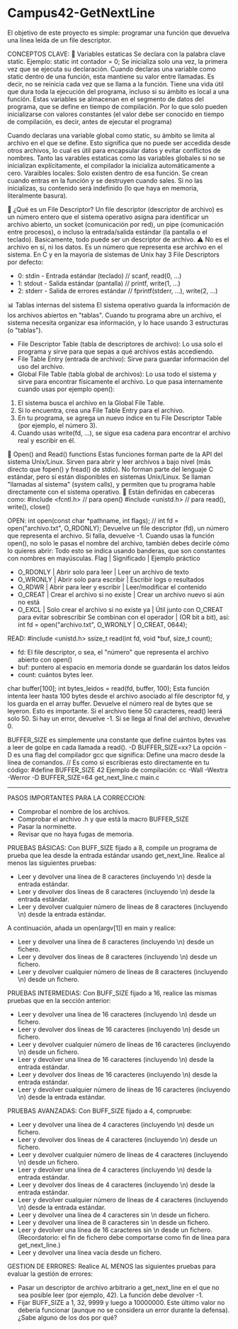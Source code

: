 # Campus42-GetNextLine
El objetivo de este proyecto es simple: programar una función que devuelva una línea leída de un file descriptor.

CONCEPTOS CLAVE:
🔹 Variables estaticas
Se declara con la palabra clave static. Ejemplo: static int contador = 0;
Se inicializa solo una vez, la primera vez que se ejecuta su declaración.
Cuando declaras una variable como static dentro de una función, esta mantiene su valor entre llamadas. Es decir, no se reinicia cada vez que se llama a la función.
Tiene una vida útil que dura toda la ejecución del programa, incluso si su ámbito es local a una función.
Estas variables se almacenan en el segmento de datos del programa, que se define en tiempo de compilación. Por lo que solo pueden inicializarse con valores constantes (el valor debe ser conocido en tiempo de compilación, es decir, antes de ejecutar el programa)

Cuando declaras una variable global como static, su ámbito se limita al archivo en el que se define. Esto significa que no puede ser accedida desde otros archivos, lo cual es útil para encapsular datos y evitar conflictos de nombres.
Tanto las varables estaticas como las variables globales si no se inicializan explícitamente, el compilador la inicializa automáticamente a cero.
Varaibles locales: Solo existen dentro de esa función. Se crean cuando entras en la función y se destruyen cuando sales. Si no las inicializas, su contenido será indefinido (lo que haya en memoria, literalmente basura).

🔹 ¿Qué es un File Descriptor?
Un file descriptor (descriptor de archivo) es un número entero que el sistema operativo asigna para identificar un archivo abierto, un socket (comunicación por red), un pipe (comunicación entre procesos), o incluso la entrada/salida estándar (la pantalla o el teclado). Basicamente, todo puede ser un descriptor de archivo.
⚠️ No es el archivo en sí, ni los datos. Es un número que representa ese archivo en el sistema.
En C y en la mayoria de sistemas de Unix hay 3 File Descriptors por defecto:
- 0: stdin - Entrada estándar (teclado) // scanf, read(0, ...)
- 1: stdout - Salida estándar (pantalla) // printf, write(1, ...)
- 2: stderr - Salida de errores estándar // fprintf(stderr, ...), write(2, ...)

📊 Tablas internas del sistema
El sistema operativo guarda la información de los archivos abiertos en "tablas". Cuando tu programa abre un archivo, el sistema necesita organizar esa información, y lo hace usando 3 estructuras (o "tablas").
- File Descriptor Table (tabla de descriptores de archivo): Lo usa solo el programa y sirve para que sepas a qué archivos estás accediendo.
- File Table Entry (entrada de archivo): Sirve para guardar información del uso del archivo.
- Global File Table (tabla global de archivos): Lo usa todo el sistema	y sirve para encontrar físicamente el archivo.
Lo que pasa internamente cuando usas por ejemplo open():
1. El sistema busca el archivo en la Global File Table.
2. Si lo encuentra, crea una File Table Entry para el archivo.
3. En tu programa, se agrega un nuevo índice en tu File Descriptor Table (por ejemplo, el número 3).
4. Cuando usas write(fd, ...), se sigue esa cadena para encontrar el archivo real y escribir en él.

🔹 Open() and Read() functions
Estas funciones forman parte de la API del sistema Unix/Linux. Sirven para abrir y leer archivos a bajo nivel (más directo que fopen() y fread() de stdio).
No forman parte del lenguaje C estándar, pero sí están disponibles en sistemas Unix/Linux.
Se llaman "llamadas al sistema" (system calls), y permiten que tu programa hable directamente con el sistema operativo.
🔧 Están definidas en cabeceras como:
#include <fcntl.h>    // para open()
#include <unistd.h>   // para read(), write(), close()

OPEN: 
int open(const char *pathname, int flags); // int fd = open("archivo.txt", O_RDONLY);
Devuelve un file descriptor (fd), un número que representa el archivo. Si falla, devuelve -1.
Cuando usas la función open(), no solo le pasas el nombre del archivo, también debes decirle cómo lo quieres abrir:
Todo esto se indica usando banderas, que son constantes con nombres en mayúsculas.
Flag | Significado | Ejemplo práctico
- O_RDONLY | Abrir solo para leer | Leer un archivo de texto
- O_WRONLY | Abrir solo para escribir | Escribir logs o resultados
- O_RDWR | Abrir para leer y escribir | Leer/modificar el contenido
- O_CREAT | Crear el archivo si no existe | Crear un archivo nuevo si aún no está
- O_EXCL | Solo crear el archivo si no existe ya | Útil junto con O_CREAT para evitar sobrescribir
Se combinan con el operador | (OR bit a bit), así: int fd = open("archivo.txt", O_WRONLY | O_CREAT, 0644);

READ: 
#include <unistd.h>
ssize_t read(int fd, void *buf, size_t count);
- fd: El file descriptor, o sea, el "número" que representa el archivo abierto con open()
- buf: puntero al espacio en memoria donde se guardarán los datos leídos
- count: cuántos bytes leer.

char buffer[100];
int bytes_leidos = read(fd, buffer, 100);
Esta función intenta leer hasta 100 bytes desde el archivo asociado al file descriptor fd, y los guarda en el array buffer.
Devuelve el número real de bytes que se leyeron. Esto es importante.
Si el archivo tiene 50 caracteres, read() leerá solo 50.
Si hay un error, devuelve -1.
Si se llega al final del archivo, devuelve 0.

BUFFER_SIZE es simplemente una constante que define cuántos bytes vas a leer de golpe en cada llamada a read(). -D BUFFER_SIZE=xx?
La opción -D es una flag del compilador gcc que significa: Define una macro desde la línea de comandos. // Es como si escribieras esto directamente en tu código: #define BUFFER_SIZE 42
Ejemplo de compilación: cc -Wall -Wextra -Werror -D BUFFER_SIZE=64 get_next_line.c main.c

___________

PASOS IMPORTANTES PARA LA CORRECCION:

- Comprobar el nombre de los archivos.
- Comprobar el archivo .h y que está la macro BUFFER_SIZE
- Pasar la norminette.
- Revisar que no haya fugas de memoria.

PRUEBAS BÁSICAS:
Con BUFF_SIZE fijado a 8, compile un programa de prueba que lea desde la entrada estándar usando get_next_line. Realice al menos las siguientes pruebas:
- Leer y devolver una línea de 8 caracteres (incluyendo \n) desde la entrada estándar.
- Leer y devolver dos líneas de 8 caracteres (incluyendo \n) desde la entrada estándar.
- Leer y devolver cualquier número de líneas de 8 caracteres (incluyendo \n) desde la entrada estándar.

A continuación, añada un open(argv[1]) en main y realice:
- Leer y devolver una línea de 8 caracteres (incluyendo \n) desde un fichero.
- Leer y devolver dos líneas de 8 caracteres (incluyendo \n) desde un fichero.
- Leer y devolver cualquier número de líneas de 8 caracteres (incluyendo \n) desde un fichero.

PRUEBAS INTERMEDIAS:
Con BUFF_SIZE fijado a 16, realice las mismas pruebas que en la sección anterior:
- Leer y devolver una línea de 16 caracteres (incluyendo \n) desde un fichero.
- Leer y devolver dos líneas de 16 caracteres (incluyendo \n) desde un fichero.
- Leer y devolver cualquier número de líneas de 16 caracteres (incluyendo \n) desde un fichero.
- Leer y devolver una línea de 16 caracteres (incluyendo \n) desde la entrada estándar.
- Leer y devolver dos líneas de 16 caracteres (incluyendo \n) desde la entrada estándar.
- Leer y devolver cualquier número de líneas de 16 caracteres (incluyendo \n) desde la entrada estándar.

PRUEBAS AVANZADAS:
Con BUFF_SIZE fijado a 4, compruebe:
- Leer y devolver una línea de 4 caracteres (incluyendo \n) desde un fichero.
- Leer y devolver dos líneas de 4 caracteres (incluyendo \n) desde un fichero.
- Leer y devolver cualquier número de líneas de 4 caracteres (incluyendo \n) desde un fichero.
- Leer y devolver una línea de 4 caracteres (incluyendo \n) desde la entrada estándar.
- Leer y devolver dos líneas de 4 caracteres (incluyendo \n) desde la entrada estándar.
- Leer y devolver cualquier número de líneas de 4 caracteres (incluyendo \n) desde la entrada estándar.
- Leer y devolver una línea de 4 caracteres sin \n desde un fichero.
- Leer y devolver una línea de 8 caracteres sin \n desde un fichero.
- Leer y devolver una línea de 16 caracteres sin \n desde un fichero. (Recordatorio: el fin de fichero debe comportarse como fin de línea para get_next_line.)
- Leer y devolver una línea vacía desde un fichero.

GESTION DE ERRORES:
Realice AL MENOS las siguientes pruebas para evaluar la gestión de errores:
- Pasar un descriptor de archivo arbitrario a get_next_line en el que no sea posible leer (por ejemplo, 42). La función debe devolver -1.
- Fijar BUFF_SIZE a 1, 32, 9999 y luego a 10000000. Este último valor no debería funcionar (aunque no se considera un error durante la defensa). ¿Sabe alguno de los dos por qué?






